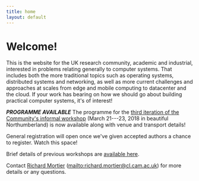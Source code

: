 ```yaml
---
title: home
layout: default
---
```


# Welcome!

This is the website for the UK research community, academic and industrial,
interested in problems relating generally to computer systems. That includes
both the more traditional topics such as operating systems, distributed systems
and networking, as well as more current challenges and approaches at scales from
edge and mobile computing to datacenter and the cloud. If your work has bearing
on how we should go about building practical computer systems, it's of interest!

**_PROGRAMME AVAILABLE_** The programme for the [third iteration of the
Community's informal workshop](/workshop/2018) (March 21---23, 2018 in beautiful
Northumberland) is now available along with venue and transport details!

General registration will open once we've given accepted authors a chance to
register. Watch this space!

Brief details of previous workshops are [available here](/workshop).

Contact [Richard Mortier][mort] (<mailto:richard.mortier@cl.cam.ac.uk>) for more
details or any questions.

[mort]: http://mort.io/
